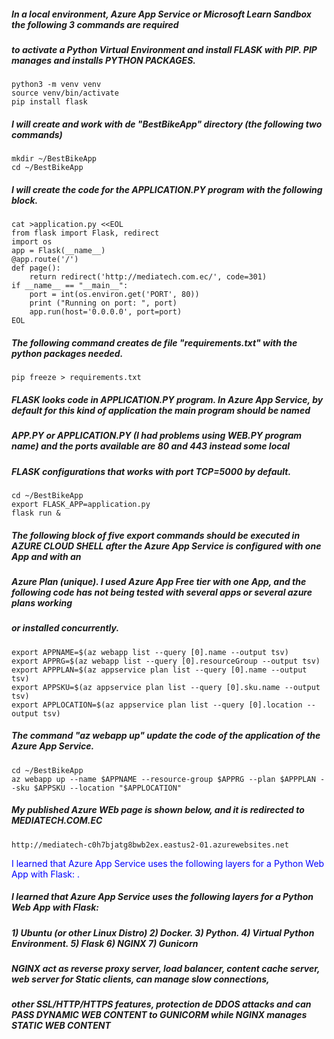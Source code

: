 ##### In a local environment, Azure App Service or Microsoft Learn Sandbox the following 3 commands are required 
##### to activate a Python Virtual Environment and install FLASK with PIP. PIP manages and installs PYTHON PACKAGES.
```
python3 -m venv venv
source venv/bin/activate
pip install flask
```
##### I will create and work with de "BestBikeApp" directory (the following two commands)
```
mkdir ~/BestBikeApp
cd ~/BestBikeApp
```
##### I will create the code for the APPLICATION.PY program with the following block.
```
cat >application.py <<EOL
from flask import Flask, redirect
import os
app = Flask(__name__)
@app.route('/')
def page():
    return redirect('http://mediatech.com.ec/', code=301)
if __name__ == "__main__":
    port = int(os.environ.get('PORT', 80))
    print ("Running on port: ", port)
    app.run(host='0.0.0.0', port=port)
EOL
```
##### The following command creates de file "requirements.txt" with the python packages needed. 

```
pip freeze > requirements.txt
```
##### FLASK looks code in APPLICATION.PY program. In Azure App Service, by default for this kind of application the main program should be named
##### APP.PY or APPLICATION.PY (I had problems using WEB.PY program name) and the ports available are 80 and 443 instead some local
##### FLASK configurations that works with port TCP=5000 by default. 
```
cd ~/BestBikeApp
export FLASK_APP=application.py
flask run &
```
##### The following block of five export commands should be executed in AZURE CLOUD SHELL after the Azure App Service is configured with one App and with an
##### Azure Plan (unique). I used Azure App Free tier with one App, and the following code has not being tested with several apps or several azure plans working
##### or installed concurrently. 
```
export APPNAME=$(az webapp list --query [0].name --output tsv)
export APPRG=$(az webapp list --query [0].resourceGroup --output tsv)
export APPPLAN=$(az appservice plan list --query [0].name --output tsv)
export APPSKU=$(az appservice plan list --query [0].sku.name --output tsv)
export APPLOCATION=$(az appservice plan list --query [0].location --output tsv)
```
##### The command "az webapp up" update the code of the application of the Azure App Service.
```
cd ~/BestBikeApp
az webapp up --name $APPNAME --resource-group $APPRG --plan $APPPLAN --sku $APPSKU --location "$APPLOCATION"
```
##### My published Azure WEb page is shown below, and it is redirected to MEDIATECH.COM.EC  
```
http://mediatech-c0h7bjatg8bwb2ex.eastus2-01.azurewebsites.net
```
<span style="color: blue;"> I learned that Azure App Service uses the following layers for a Python Web App with Flask: .</span>
##### I learned that Azure App Service uses the following layers for a Python Web App with Flask: 
##### 1) Ubuntu (or other Linux Distro)  2) Docker.  3) Python.  4) Virtual Python Environment.  5) Flask  6) NGINX  7) Gunicorn
##### NGINX act as reverse proxy server, load balancer, content cache server, web server for Static clients, can manage slow connections,
##### other SSL/HTTP/HTTPS features, protection de DDOS attacks and can PASS DYNAMIC WEB CONTENT to GUNICORM while NGINX manages STATIC WEB CONTENT
